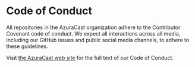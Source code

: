 # Code of Conduct

All repositories in the AzuraCast organization adhere to the Contributor Covenant code of conduct. We expect all
interactions across all media, including our GitHub issues and public social media channels, to adhere to these
guidelines.

Visit [the AzuraCast web site]() for the full text of our Code of Conduct.
